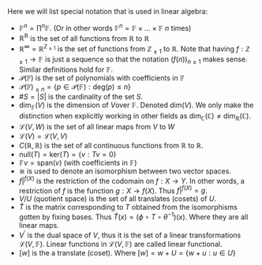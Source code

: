 Here we will list special notation that is used in linear algebra:
- $\mathbb{F}^n = \prod^n \mathbb{F}$. (Or in other words $\mathbb{F}^n = \mathbb{F} \times \dots \times \mathbb{F}$ $n$ times)
- $\mathbb{R}^\mathbb{R}$ is the set of all functions from $\mathbb{R}$ to $\mathbb{R}$
- $\mathbb{R}^\infty = \mathbb{R}^{\mathbb{Z}_{\ge 1}}$ is the set of functions from $\mathbb{Z}_{\ge 1}$ to $\mathbb{R}$. Note that having $f: \mathbb{Z}_{\ge 1} \rightarrow \mathbb{F}$ is just a sequence so that the notation $(f(n))_{n \ge 1}$ makes sense. Similar definitions hold for $\mathbb{F}$.
- $\mathcal P(\mathbb{F})$ is the set of polynomials with coefficients in $\mathbb{F}$
- $\mathcal P(\mathbb{F})_{\le n} = \{p \in \mathcal P(\mathbb{F}) : \text{deg}(p) \le n\}$
- $\# S = |S|$ is the cardinality of the set $S$.
- $\text{dim}_{\mathbb{F}}(V)$ is the dimension of $V$over $\mathbb{F}$. Denoted $\text{dim}(V)$. We only make the distinction when explicitly working in other fields as $\text{dim}_{\mathbb C}(\mathbb C) \ne \text{dim}_{\mathbb{R}}(\mathbb C)$.
- $\mathcal{L}(V,W)$ is the set of all linear maps from $V$ to $W$
- $\mathcal{L}(V) = \mathcal{L}(V,V)$
- $C(\mathbb{R},\mathbb{R})$ is the set of all continuous functions from $\mathbb{R}$ to $\mathbb{R}$.
- $\text{null}(T) = \text{ker}(T) = \{v : Tv = 0\}$
- $\mathbb{F} v = \text{span}(v)$ (with coefficients in $\mathbb{F}$)
- $\cong$ is used to denote an isomorphism between two vector spaces.
- $f|^{f(X)}$ is the restriction of the codomain on $f: X \rightarrow Y$. In other words, a restriction of $f$ is the function $g: X \rightarrow f(X)$. Thus $f|^{f(X)} = g$.
- $V/U$ (quotient space) is the set of all translates (cosets) of $U$.
- $\hat T$ is the matrix corresponding to $T$ obtained from the isomorphisms gotten by fixing bases. Thus $\hat T(x) = (\phi \circ T \circ \theta^{-1})(x)$. Where they are all linear maps.
- $V^{'}$ is the dual space of $V$, thus it is the set of a linear transformations $\mathcal{L}(V,\mathbb{F})$. Linear functions in $\mathcal{L}(V,\mathbb{F})$ are called linear functional.
- $[w]$ is the a translate (coset). Where $[w] = w +U =\{w+u: u \in U\}$